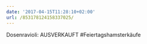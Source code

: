 ```yaml
---
date: '2017-04-15T11:28:10+02:00'
url: /853178124158337025/
---
```

Dosenravioli: AUSVERKAUFT #Feiertagshamsterkäufe
